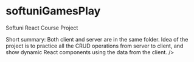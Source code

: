 # softuniGamesPlay
Softuni React Course Project

Short summary: Both client and server are in the same folder. Idea of the project is to practice all the CRUD operations from server to client, and show dynamic React components using the data from the client. />